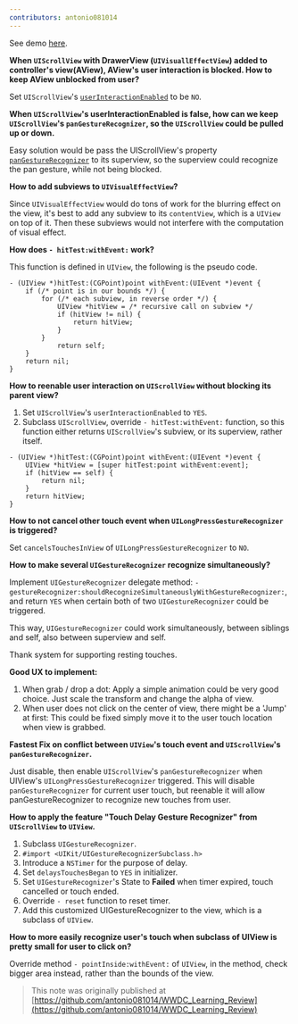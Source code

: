 ```yaml
---
contributors: antonio081014
---
```


See demo [here](https://github.com/antonio081014/TouchDemo).

**When `UIScrollView` with DrawerView (`UIVisuallEffectView`) added to controller's view(AView), AView's user interaction is blocked. How to keep AView unblocked from user?**

Set `UIScrollView`'s [`userInteractionEnabled`](https://developer.apple.com/library/ios/documentation/UIKit/Reference/UIView_Class/index.html#//apple_ref/occ/instp/UIView/userInteractionEnabled) to be `NO`.

**When `UIScrollView`'s userInteractionEnabled is false, how can we keep `UIScrollView`'s `panGestureRecognizer`, so the `UIScrollView` could be pulled up or down.**

Easy solution would be pass the UIScrollView's property [`panGestureRecognizer`](https://developer.apple.com/library/ios/documentation/UIKit/Reference/UIScrollView_Class/#//apple_ref/occ/instp/UIScrollView/panGestureRecognizer) to its superview, so the superview could recognize the pan gesture, while not being blocked.

**How to add subviews to `UIVisualEffectView`?**

Since `UIVisualEffectView` would do tons of work for the blurring effect on the view, it's best to add any subview to its `contentView`, which is a `UIView` on top of it. Then these subviews would not interfere with the computation of visual effect.

**How does `- hitTest:withEvent:` work?**

This function is defined in `UIView`, the following is the pseudo code.

```objc
- (UIView *)hitTest:(CGPoint)point withEvent:(UIEvent *)event { 
	if (/* point is in our bounds */) {
        for (/* each subview, in reverse order */) {
            UIView *hitView = /* recursive call on subview */
            if (hitView != nil) {
                return hitView;
			}
		}
			return self; 
	}
	return nil; 
}
```

**How to reenable user interaction on `UIScrollView` without blocking its parent view?**

1. Set `UIScrollView`'s `userInteractionEnabled` to `YES`.
2. Subclass `UIScrollView`, override `- hitTest:withEvent:` function, so this function either returns `UIScrollView`'s subview, or its superview, rather itself.

```objc
- (UIView *)hitTest:(CGPoint)point withEvent:(UIEvent *)event {
    UIView *hitView = [super hitTest:point withEvent:event];
    if (hitView == self) {
        return nil;
    }
    return hitView;
}
```

**How to not cancel other touch event when `UILongPressGestureRecognizer` is triggered?**

Set `cancelsTouchesInView` of `UILongPressGestureRecognizer` to `NO`.

**How to make several `UIGestureRecognizer` recognize simultaneously?**

Implement `UIGestureRecognizer` delegate method: `- gestureRecognizer:shouldRecognizeSimultaneouslyWithGestureRecognizer:`, and return `YES` when certain both of two `UIGestureRecognizer` could be triggered.
  
This way, `UIGestureRecognizer` could work simultaneously, between siblings and self, also between superview and self.

Thank system for supporting resting touches.

**Good UX to implement:**

1. When grab / drop a dot: Apply a simple animation could be very good choice. Just scale the transform and change the alpha of view.
2. When user does not click on the center of view, there might be a 'Jump' at first: This could be fixed simply move it to the user touch location when view is grabbed.

**Fastest Fix on conflict between `UIView`'s touch event and `UIScrollView`'s `panGestureRecognizer`.**

Just disable, then enable `UIScrollView`'s `panGestureRecognizer` when UIView's `UILongPressGestureRecognizer` triggered.
This will disable `panGestureRecognizer` for current user touch, but reenable it will allow panGestureRecognizer to recognize new touches from user.

**How to apply the feature "Touch Delay Gesture Recognizer" from `UIScrollView` to `UIView`.**

1. Subclass `UIGestureRecognizer`.
2. `#import <UIKit/UIGestureRecognizerSubclass.h>`
3. Introduce a `NSTimer` for the purpose of delay.
4. Set `delaysTouchesBegan` to `YES` in initializer.
5. Set `UIGestureRecognizer`'s State to **Failed** when timer expired, touch cancelled or touch ended.
6. Override `- reset` function to reset timer.
7. Add this customized UIGestureRecognizer to the view, which is a subclass of `UIView`.

**How to more easily recognize user's touch when subclass of UIView is pretty small for user to click on?**

Override method `- pointInside:withEvent:` of `UIView`, in the method, check bigger area instead, rather than the bounds of the view.

> This note was originally published at [https://github.com/antonio081014/WWDC_Learning_Review](https://github.com/antonio081014/WWDC_Learning_Review)